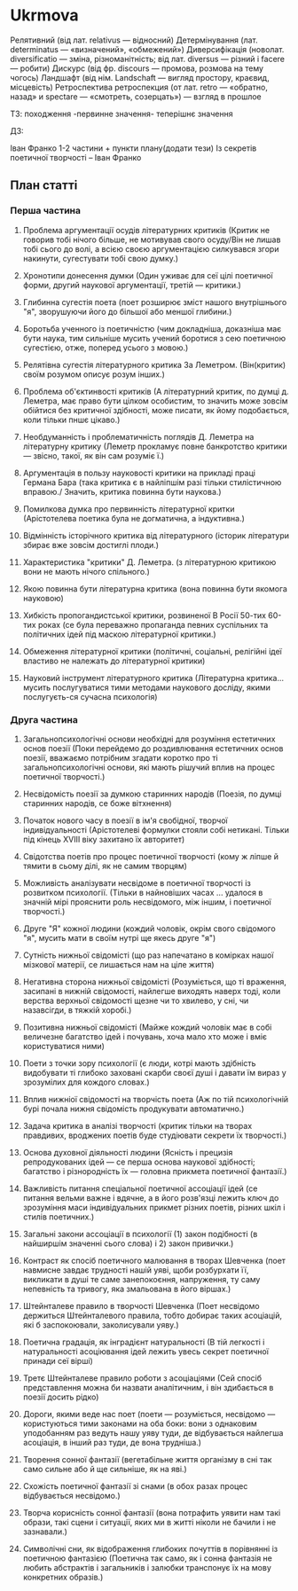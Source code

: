 # Ukrmova

Релятивний (від лат. relativus — відносний)
Детермінування (лат. determinatus — «визначений», «обмежений»)
Диверсифікація (новолат. diversificatio — зміна, різноманітність; від лат. diversus — різний і facere — робити)
Дискурс  (від фр. discours — промова, розмова на тему чогось)
Ландшафт (від нім. Landschaft — вигляд простору, краєвид, місцевість)
Ретроспектива  ретроспекция (от лат. retro — «обратно, назад» и spectare — «смотреть, созерцать») — взгляд в прошлое  

ТЗ:
походження -первинне значення- теперішнє значення  

ДЗ:

Іван Франко 1-2 частини + пункти плану(додати тези) Із секретів поетичної творчостi – Іван Франко

## План статті

### Перша частина

1. Проблема аргументації осудів літературних критиків  (Критик не говорив тобі нічого більше, не мотивував свого осуду/Він не лишав тобі сього до волі, а всією своєю аргументацією силкувався згори накинути, сугестувати тобі свою думку.)

2. Хронотипи донесення думки (Один уживає для сеї цілі поетичної форми, другий наукової аргументації, третій — критики.)

3. Глибинна сугестія поета (поет розширює зміст нашого внутрішнього "я", зворушуючи його до більшої або меншої глибини.)

4. Боротьба ученного із поетичністю (чим докладніша, доказніша має бути наука, тим сильніше мусить учений боротися з сею поетичною сугестією, отже, поперед усього з мовою.)

5. Релятівна сугестія літературного критика За Леметром. (Він(критик) своїм розумом описує розум інших.)

6. Проблема об'єктинвості критиків (А літературний критик, по думці д. Леметра, має право бути цілком особистим, то значить може зовсім обійтися без критичної здібності, може писати, як йому подобається, коли тільки пншє цікаво.)

7. Необдуманність і проблематичність поглядів Д. Леметра на літературну критику (Леметр прокламує повне банкротство критики — звісно, такої, як він сам розуміє ї.)

8. Аргументація в пользу науковості критики на прикладі праці Германа Бара (така критика є в найліпшім разі тільки стилістичною вправою./ Значить, критика повинна бути наукова.)

9. Помилкова думка про первинність літературної критки (Арістотелева поетика була не догматична, а індуктивна.)

10. Відмінність історічного критика від літературного (історик літератури збирає вже зовсім достиглі плоди.)

11. Характеристика "критики" Д. Леметра. (з літературною критикою вони не мають нічого спільного.)

12. Якою повинна бути літературна критика (вона повинна бути якомога науковою)

13. Хибкість пропогандистської критики, розвиненої В Росії 50-тих 60-тих роках (се була переважно пропаганда певних суспільних та політичних ідей під маскою літературної критики.)

14. Обмеження літературної критики (політичні, соціальні, релігійні ідеї властиво не належать до літературної критики)

15. Науковий інструмент літературного критика (Літературна критика... мусить послугуватися тими методами наукового досліду, якими послугуєть-ся сучасна психологія)

### Друга частина

1. Загальнопсихологічні основи необхідні для розуміння естетичних основ поезії (Поки перейдемо до роздивлювання естетичних основ поезії, вважаємо потрібним згадати коротко про ті загальнопсихологічні основи, які мають рішучий вплив на процес поетичної творчості.)

2. Несвідомість поезії за думкою старинних народів (Поезія, по думці старинних народів, се боже вітхнення)

3. Початок нового часу в поезії в ім'я свобідної, творчої індивідуальності (Арістотелеві формулки стояли собі нетикані. Тільки під кінець XVIII віку захитано їх авторитет)

4. Свідотства поетів про процес поетичної творчості (кому ж ліпше й тямити в сьому ділі, як не самим творцям)

5. Можливість аналізувати несвідоме в поетичної творчості із розвитком психології. (Тільки в найновіших часах ... удалося в значній мірі прояснити роль несвідомого, між іншим, і поетичної творчості.)

6. Друге "Я" кожної людини (кождий чоловік, окрім свого свідомого "я", мусить мати в своїм нутрі ще якесь друге "я")

7. Сутність нижньої свідомісті (що раз напечатано в комірках нашої мізкової матерії, се лишається нам на ціле життя)

8. Негативна сторона нижньої свідомісті (Розуміється, що ті враження, засипані в нижній свідомості, найлегше виходять наверх тоді, коли верства верхньої свідомості щезне чи то хвилево, у сні, чи назавсігди, в тяжкій хоробі.)

9. Позитивна нижньої свідомісті (Майже кождий чоловік має в собі величезне багатство ідей і почувань, хоча мало хто може і вміє користуватися ними)

10. Поети з точки зору психології (є люди, котрі мають здібність видобувати ті глибоко заховані скарби своєї душі і давати їм вираз у зрозумілих для кождого словах.)

11. Вплив нижніої свідомості на творчість поета (Аж по тій психологічній бурі почала нижня свідомість продукувати автоматично.)

12. Задача критика в аналізі творчості (критик тільки на творах правдивих, вроджених поетів буде студіювати секрети їх творчості.)

13. Основа духовної діяльності людини (Ясність і прецизія репродукованих ідей — се перша основа наукової здібності; багатство і різнородність їх — головна прикмета поетичної фантазії.)

14. Важливість питання спеціальної поетичної ассоціації ідей (се питання вельми важне і вдячне, а в його розв'язці лежить ключ до зрозуміння маси індивідуальних прикмет різних поетів, різних шкіл і стилів поетичних.)

15. Загальні закони ассоціації в психології (1) закон подібності (в найширшім значенні сього слова) і 2) закон привички.)

16. Контраст як спосіб поетичного малювання в творах Шевченка (поет навмисне завдає трудності нашій уяві, щоби розбурхати її, викликати в душі те саме занепокоєння, напруження, ту саму непевність та тривогу, яка змальована в його віршах.)

17. Штейнталеве правило в творчості Шевченка (Поет несвідомо держиться Штейнталевого правила, тобто добирає таких асоціацій, які б заспокоювали, заколисували уяву.)

18. Поетична градація, як інградієнт натуральності (В тій легкості і натуральності асоціювання ідей лежить увесь секрет поетичної принади сеї вірші)

19. Третє Штейнталеве правило роботи з асоціаціями (Сей спосіб представлення можна би назвати аналітичним, і він здибається в поезії досить рідко)

20. Дороги, якими веде нас поет (поети — розуміється, несвідомо — користуються тими законами на оба боки: вони з однаковим уподобанням раз ведуть нашу уяву туди, де відбувається найлегша асоціація, в інший раз туди, де вона трудніша.)

21. Творення сонної фантазії (вегетабільне життя організму в сні так само сильне або й ще сильніше, як на яві.)

22. Схожість поетичної фантазії зі снами (в обох разах процес відбувається несвідомо.)

23. Творча корисність сонної фантазії (вона потрафить уявити нам такі образи, такі сцени і ситуації, яких ми в житті ніколи не бачили і не зазнавали.)

24. Символічні сни, як відображення глибоких почуттів в порівнянні із поетичною фантазією (Поетична так само, як і сонна фантазія не любить абстрактів і загальників і залюбки транспонує їх на мову конкретних образів.)
